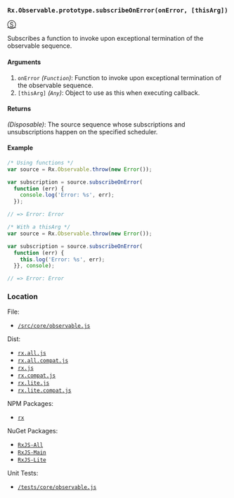 ### `Rx.Observable.prototype.subscribeOnError(onError, [thisArg])`
[&#x24C8;](https://github.com/Reactive-Extensions/RxJS/blob/master/src/core/observable.js "View in source")

Subscribes a function to invoke upon exceptional termination of the observable sequence.

#### Arguments
1. `onError` *(`Function`)*: Function to invoke upon exceptional termination of the observable sequence.
2. `[thisArg]` *(`Any`)*: Object to use as this when executing callback.

#### Returns
*(Disposable)*: The source sequence whose subscriptions and unsubscriptions happen on the specified scheduler.

#### Example
```js
/* Using functions */
var source = Rx.Observable.throw(new Error());

var subscription = source.subscribeOnError(
  function (err) {
    console.log('Error: %s', err);
  });

// => Error: Error

/* With a thisArg */
var source = Rx.Observable.throw(new Error());

var subscription = source.subscribeOnError(
  function (err) {
    this.log('Error: %s', err);
  }}, console);

// => Error: Error
```

### Location

File:
- [`/src/core/observable.js`](https://github.com/Reactive-Extensions/RxJS/blob/master/src/core/observable.js)

Dist:
- [`rx.all.js`](https://github.com/Reactive-Extensions/RxJS/blob/master/dist/rx.all.js)
- [`rx.all.compat.js`](https://github.com/Reactive-Extensions/RxJS/blob/master/dist/rx.all.compat.js)
- [`rx.js`](https://github.com/Reactive-Extensions/RxJS/blob/master/dist/rx.js)
- [`rx.compat.js`](https://github.com/Reactive-Extensions/RxJS/blob/master/dist/rx.compat.js)
- [`rx.lite.js`](https://github.com/Reactive-Extensions/RxJS/blob/master/dist/rx.lite.js)
- [`rx.lite.compat.js`](https://github.com/Reactive-Extensions/RxJS/blob/master/dist/rx.lite.compat.js)

NPM Packages:
- [`rx`](https://www.npmjs.org/package/rx)

NuGet Packages:
- [`RxJS-All`](http://www.nuget.org/packages/RxJS-All/)
- [`RxJS-Main`](http://www.nuget.org/packages/RxJS-Main/)
- [`RxJS-Lite`](http://www.nuget.org/packages/RxJS-Lite/)

Unit Tests:
- [`/tests/core/observable.js`](https://github.com/Reactive-Extensions/RxJS/blob/master/tests/core/observable.js)
